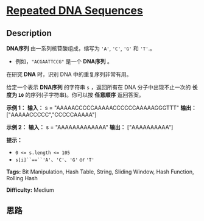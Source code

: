 # [Repeated DNA Sequences][title]

## Description

**DNA序列**  由一系列核苷酸组成，缩写为 `'A'`, `'C'`, `'G'` 和 `'T'`.。

  * 例如，`"ACGAATTCCG"` 是一个 **DNA序列** 。

在研究 **DNA** 时，识别 DNA 中的重复序列非常有用。

给定一个表示 **DNA序列** 的字符串 `s` ，返回所有在 DNA 分子中出现不止一次的  **长度为  `10`** 的序列(子字符串)。你可以按
**任意顺序** 返回答案。



**示例 1：**
            **输入：** s = "AAAAACCCCCAAAAACCCCCCAAAAAGGGTTT"    **输出：** ["AAAAACCCCC","CCCCCAAAAA"]    

**示例 2：**
            **输入：** s = "AAAAAAAAAAAAA"    **输出：** ["AAAAAAAAAA"]    



**提示：**

  * `0 <= s.length <= 105`
  * `s[i]``==``'A'`、`'C'`、`'G'` or `'T'`


**Tags:** Bit Manipulation, Hash Table, String, Sliding Window, Hash Function, Rolling Hash

**Difficulty:** Medium

## 思路

[title]: https://leetcode-cn.com/problems/repeated-dna-sequences
